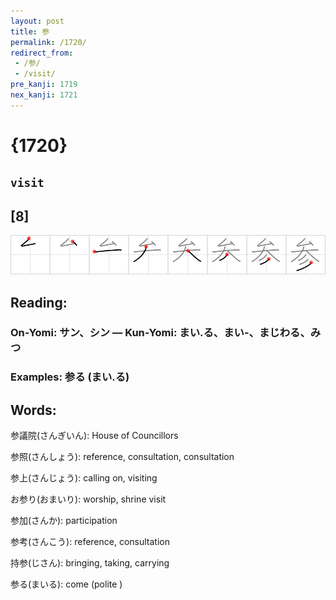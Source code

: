 ```yaml
---
layout: post
title: 参
permalink: /1720/
redirect_from:
 - /参/
 - /visit/
pre_kanji: 1719
nex_kanji: 1721
---
```


# {1720}

## `visit`

## [8]

<div class="stroke"><img src="../images/E58F82.png" /></div>

## Reading:

### On-Yomi: サン、シン &mdash; Kun-Yomi: まい.る、まい-、まじわる、みつ

### Examples: 参る (まい.る)

## Words:

参議院(さんぎいん): House of Councillors

参照(さんしょう): reference, consultation, consultation

参上(さんじょう): calling on, visiting

お参り(おまいり): worship, shrine visit

参加(さんか): participation

参考(さんこう): reference, consultation

持参(じさん): bringing, taking, carrying

参る(まいる): come (polite )
